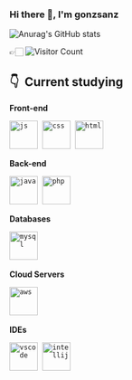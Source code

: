 ### Hi there 👋, I'm gonzsanz

![Anurag's GitHub stats](https://github-readme-stats.vercel.app/api?username=gonzsanz&show_icons=true&theme=tokyonight)

👉🏻 ![Visitor Count](https://profile-counter.glitch.me/gonzsanz/count.svg)

## 👇 &nbsp;Current studying

**Front-end**

<code><img alt="js" src="https://cdn.jsdelivr.net/gh/devicons/devicon/icons/javascript/javascript-original.svg" style="width: 50px; height:50px;" /></code>&nbsp; 
<code><img alt="css" src="https://cdn.jsdelivr.net/gh/devicons/devicon/icons/css3/css3-original.svg" style="width: 50px; height:50px;"/></code>&nbsp;
<code><img alt="html" src="https://cdn.jsdelivr.net/gh/devicons/devicon/icons/html5/html5-original.svg" style="width: 50px; height:50px;"/></code>&nbsp;

**Back-end**

<code><img alt="java" src="https://cdn.jsdelivr.net/gh/devicons/devicon/icons/java/java-original.svg" style=" height:50px;" /></code>&nbsp; 
<code><img alt="php" src="https://cdn.jsdelivr.net/gh/devicons/devicon/icons/php/php-original.svg" style="width: 50px; height:50px;"/></code>&nbsp;

**Databases**

<code><img alt="mysql" src="https://cdn.jsdelivr.net/gh/devicons/devicon/icons/mysql/mysql-original.svg" style="width: 50px; height:50px;" /></code>&nbsp; 

**Cloud Servers**

<code><img alt="aws" src="https://raw.githubusercontent.com/Thomas-George-T/Thomas-George-T/master/assets/aws.svg" style="width:50px; height:50px;"/></code>&nbsp;

**IDEs**

<code><img alt="vscode" src="https://cdn.jsdelivr.net/gh/devicons/devicon/icons/vscode/vscode-original.svg" style="width: 50px; height:50px;" /></code>&nbsp; 
<code><img alt="intellij" src="https://seeklogo.com/images/E/eclipse-logo-85FE4BEA34-seeklogo.com.png" style="width: 50px; height:50px;" /></code>&nbsp;
